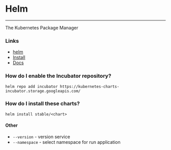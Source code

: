 # Helm

---

The Kubernetes Package Manager

### Links

* [helm](https://helm.sh/)
* [Install](https://github.com/kubernetes/helm/blob/master/docs/install.md)
* [Docs](https://github.com/kubernetes/helm#docs)

### How do I enable the Incubator repository?

`helm repo add incubator https://kubernetes-charts-incubator.storage.googleapis.com/`

### How do I install these charts?

`helm install stable/<chart>`

#### Other

* `--version` - version service
* `--namespace` - select namespace for run application



